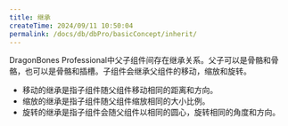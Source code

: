 ```yaml
---
title: 继承
createTime: 2024/09/11 10:50:04
permalink: /docs/db/dbPro/basicConcept/inherit/
---
```

DragonBones Professional中父子组件间存在继承关系。父子可以是骨骼和骨骼，也可以是骨骼和插槽。子组件会继承父组件的移动，缩放和旋转。
* 移动的继承是指子组件随父组件移动相同的距离和方向。
* 缩放的继承是指子组件随父组件缩放相同的大小比例。
* 旋转的继承是指子组件会随父组件以相同的圆心，旋转相同的角度和方向。
